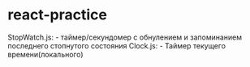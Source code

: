 # react-practice

StopWatch.js: - таймер/секундомер с обнулением и запоминанием последнего стопнутого состояния
Clock.js: - Таймер текущего времени(локального)